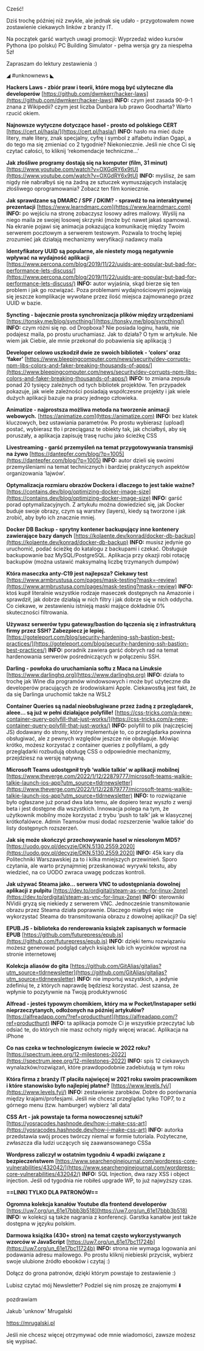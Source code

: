 Cześć!

Dziś trochę później niż zwykle, ale jednak się udało - przygotowałem nowe zostawienie ciekawych linków z branży IT.

 

Na początek garść wartych uwagi promocji:
Wyprzedaż wideo kursów Pythona (po polsku)
PC Building Simulator - pełna wersja gry za niespełna 5zł
 

Zapraszam do lektury zestawienia :)

 

◢ #unknownews ◣

**Hackers Laws - zbiór praw i teorii, które mogą być użyteczne dla developerów**
[https://github.com/dwmkerr/hacker-laws](https://github.com/dwmkerr/hacker-laws)
**INFO:** czym jest zasada 90-9-1 znana z Wikipedii? czym jest liczba Dunbara lub prawo Goodharta? Warto rzucić okiem.

**Najnowsze wytyczne dotyczące haseł - prosto od polskiego CERT**
[https://cert.pl/hasla/](https://cert.pl/hasla/)
**INFO:** hasło ma mieć duże litery, małe litery, znak specjalny, cyfrę i symbol z alfabetu indian Ogapi, a do tego ma się zmieniać co 2 tygodnie? Niekoniecznie. Jeśli nie chce Ci się czytać całości, to kliknij &lsquo;rekomendacje techniczne...&rsquo;

**Jak złośliwe programy dostają się na komputer (film, 31 minut)**
[https://www.youtube.com/watch?v=OXGdRY6x9tU](https://www.youtube.com/watch?v=OXGdRY6x9tU)
**INFO:** myślisz, że sam nigdy nie nabrałbyś się na żadną ze sztuczek wymuszających instalację złośliwego oprogramowania? Zobacz ten film koniecznie.

**Jak sprawdzane są DMARC / SPF / DKIM? - sprawdź to na interaktywnej prezentacji**
[https://www.learndmarc.com](https://www.learndmarc.com)
**INFO:** po wejściu na stronę zobaczysz losowy adres mailowy. Wyślij na niego maila ze swojej losowej skrzynki (może być nawet jakaś spamowa). Na ekranie pojawi się animacja pokazująca komunikację między Twoim serwerem pocztowym a serwerem testowym. Pozwala to trochę lepiej zrozumieć jak działają mechanizmy weryfikacji nadawcy maila

**Identyfikatory UUID są popularne, ale niestety mogą negatywnie wpływać na wydajność aplikacji**
[https://www.percona.com/blog/2019/11/22/uuids-are-popular-but-bad-for-performance-lets-discuss/](https://www.percona.com/blog/2019/11/22/uuids-are-popular-but-bad-for-performance-lets-discuss/)
**INFO:** autor wyjaśnia, skąd bierze się ten problem i jak go rozwiązać. Poza problemami wydajnościowymi pojawiają się jeszcze komplikacje wywołane przez ilość miejsca zajmowanego przez UUID w bazie.

**Syncting - bajecznie prosta synchronizacja plików między urządzeniami**
[https://tonsky.me/blog/syncthing/](https://tonsky.me/blog/syncthing/)
**INFO:** czym różni się np. od Dropboxa? Nie posiada loginu, hasła, nie podajesz maila, po prostu uruchamiasz. Jak to działa? O tym w artykule. Nie wiem jak Ciebie, ale mnie przekonał do pobawienia się aplikacją :)

**Developer celowo uszkodził dwie ze swoich bibliotek - &lsquo;colors&rsquo; oraz &lsquo;faker&rsquo;**
[https://www.bleepingcomputer.com/news/security/dev-corrupts-npm-libs-colors-and-faker-breaking-thousands-of-apps/](https://www.bleepingcomputer.com/news/security/dev-corrupts-npm-libs-colors-and-faker-breaking-thousands-of-apps/)
**INFO:** to zmiana zepsuła ponad 20 tysięcy zależnych od tych bibliotek projektów. Ten przypadek pokazuje, jak wiele zależności posiadają współczesne projekty i jak wiele dużych aplikacji bazuje na pracy jednego człowieka.

**Animatize - najprostsza możliwa metoda na tworzenie animacji webowych.**
[https://animatize.com](https://animatize.com)
**INFO:** bez klatek kluczowych, bez ustawiania parametrów. Po prostu wybierasz (upload) postać, wybierasz tło i przeciągasz te obiekty tak, jak chciałbyś, aby się poruszały, a aplikacja zapisuję trasę ruchu jako ścieżkę CSS

**Livestreaming - garść przemyśleń na temat przygotowywania transmisji na żywo**
[https://dantepfer.com/blog/?p=1005](https://dantepfer.com/blog/?p=1005)
**INFO:** autor dzieli się swoimi przemyśleniami na temat technicznych i bardziej praktycznych aspektów organizowania &lsquo;lajwów&rsquo;.

**Optymalizacja rozmiaru obrazów Dockera i dlaczego to jest takie ważne?**
[https://contains.dev/blog/optimizing-docker-image-size](https://contains.dev/blog/optimizing-docker-image-size)
**INFO:** garść porad optymalizacyjnych. Z artykułu można dowiedzieć się, jak Docker buduje swoje obrazy, czym są warstwy (layers), kiedy są tworzone i jak zrobić, aby było ich znacznie mniej.

**Docker DB Backup - sprytny kontener backupujący inne kontenery zawierające bazy danych**
[https://kolaente.dev/konrad/docker-db-backup](https://kolaente.dev/konrad/docker-db-backup)
**INFO:** musisz jedynie go uruchomić, podać ścieżkę do katalogu z backupami i czekać. Obsługuje backupowanie baz MySQL/PostgreSQL. Aplikacja przy okazji robi rotację backupów (można ustawić maksymalną liczbę trzymanych dumpów)

**Która maseczka anty-C19 jest najlepsza? Ciekawy test**
[https://www.armbrustusa.com/pages/mask-testing?mask=-review](https://www.armbrustusa.com/pages/mask-testing?mask=-review)
**INFO:** ktoś kupił literalnie wszystkie rodzaje maseczek dostępnych na Amazonie i sprawdził, jak dobrze działają w nich filtry i jak dobrze się w nich oddycha. Co ciekawe, w zestawieniu istnieją maski mające dokładnie 0% skuteczności filtrowania.

**Używasz serwerów typu gateway/bastion do łączenia się z infrastrukturą firmy przez SSH? Zabezpiecz je lepiej.**
[https://goteleport.com/blog/security-hardening-ssh-bastion-best-practices/](https://goteleport.com/blog/security-hardening-ssh-bastion-best-practices/)
**INFO:** poradnik zawiera garść dobrych rad na temat hardenowania serwerów pośredniczących w połączeniu SSH.

**Darling - powłoka do uruchamiania softu z Maca na Linuksie**
[https://www.darlinghq.org](https://www.darlinghq.org)
**INFO:** działa to trochę jak Wine dla programów windowsowych i może być użyteczne dla developerów pracujących ze środowiskami Apple. Ciekawostką jest fakt, że da się Darlinga uruchomić także na WSL2

**Container Queries są nadal nieobsługiwane przez żadną z przeglądarek, aleee... są już w pełni działające polyfille!**
[https://css-tricks.com/a-new-container-query-polyfill-that-just-works/](https://css-tricks.com/a-new-container-query-polyfill-that-just-works/)
**INFO:** polyfill to plik (najczęściej JS) dodawany do strony, który implementuje to, co przeglądarka powinna obsługiwać, ale z pewnych względów jeszcze nie obsługuje. Mówiąc krótko, możesz korzystać z container queries z pollyfilami, a gdy przeglądarki rozbudują obsługę CSS o odpowiednie mechanizmy, przejdziesz na wersję natywną.

**Microsoft Teams udostępnił tryb &lsquo;walkie talkie&rsquo; w aplikacji mobilnej**
[https://www.theverge.com/2022/1/12/22879777/microsoft-teams-walkie-talkie-launch-ios-app?utm_source=tldrnewsletter](https://www.theverge.com/2022/1/12/22879777/microsoft-teams-walkie-talkie-launch-ios-app?utm_source=tldrnewsletter)
**INFO:** to rozwiązanie było ogłaszane już ponad dwa lata temu, ale dopiero teraz wyszło z wersji beta i jest dostępne dla wszystkich. Innowacja polega na tym, że użytkownik mobilny może korzystać z trybu &lsquo;push to talk&rsquo; jak w klasycznej krótkofalówce. Admin Teamsów musi dodać rozszerzenie &lsquo;walkie talkie&rsquo; do listy dostępnych rozszerzeń.

**Jak się może skończyć przechowywanie haseł w niesolonym MD5?**
[https://uodo.gov.pl/decyzje/DKN.5130.2559.2020](https://uodo.gov.pl/decyzje/DKN.5130.2559.2020)
**INFO:** 45k kary dla Politechniki Warszawskiej za to i kilka mniejszych przewinień. Sporo czytania, ale warto przynajmniej przeskanować wyrywki tekstu, aby wiedzieć, na co UODO zwraca uwagę podczas kontroli.

**Jak używać Steama jako... serwera VNC to udostępniania dowolnej aplikacji z pulpitu**
[https://dev.to/ordigital/steam-as-vnc-for-linux-2pne](https://dev.to/ordigital/steam-as-vnc-for-linux-2pne)
**INFO:** sterowniki NVidii gryzą się niekiedy z serwerem VNC. Jednocześnie transmitowanie obrazu przez Steama działa poprawnie. Dlaczego miałbyś więc nie wykorzystać Steama do transmitowania obrazu z dowolnej aplikacji? Da się!

**EPUB.JS - biblioteka do renderowania książek zapisanych w formacie EPUB**
[https://github.com/futurepress/epub.js](https://github.com/futurepress/epub.js)
**INFO:** dzięki temu rozwiązaniu możesz generować podgląd całych książek lub ich wycinków wprost na stronie internetowej

**Kolekcja aliasów do gita**
[https://github.com/GitAlias/gitalias?utm_source=tldrnewsletter](https://github.com/GitAlias/gitalias?utm_source=tldrnewsletter)
**INFO:** nie importuj wszystkich, a jedynie zdefiniuj te, z których naprawdę będziesz korzystać. Jest szansa, że wpłynie to pozytywnie na Twoją produktywność

**Alfread - jesteś typowym chomikiem, który ma w Pocket/Instapaper setki nieprzeczytanych, odłożonych na później artykułów?**
[https://alfreadapp.com/?ref=producthunt](https://alfreadapp.com/?ref=producthunt)
**INFO:** ta aplikacja pomoże Ci je wszystkie przeczytać lub odsiać te, do których nie masz ochoty nigdy więcej wracać. Aplikacja na iPhone

**Co nas czeka w technologicznym świecie w 2022 roku?**
[https://spectrum.ieee.org/12-milestones-2022](https://spectrum.ieee.org/12-milestones-2022)
**INFO:** spis 12 ciekawych wynalazków/rozwiązań, które prawdopodobnie zadebiutują w tym roku

**Która firma z branży IT płaciła najwięcej w 2021 roku swoim pracownikom i które stanowisko było najlepiej płatne?**
[https://www.levels.fyi/](https://www.levels.fyi/)
**INFO:** zestawienie zarobków. Dobre do porównania między krajami/profesjami. Jeśli nie chcesz przeglądać tylko TOP7, to z górnego menu (tzw. hamburger) wybierz &lsquo;all data&rsquo;

**CSS Art - jak powstaje ta forma nowoczesnej sztuki?**
[https://yosracodes.hashnode.dev/how-i-make-css-art](https://yosracodes.hashnode.dev/how-i-make-css-art)
**INFO:** autorka przedstawia swój proces twórczy niemal w formie tutoriala. Pożyteczne, zwłaszcza dla ludzi uczących się zaawansowanego CSSa

**Wordpress zaliczył w ostatnim tygodniu 4 wpadki związane z bezpieczeństwem**
[https://www.searchenginejournal.com/wordpress-core-vulnerabilities/432042/](https://www.searchenginejournal.com/wordpress-core-vulnerabilities/432042/)
**INFO:** SQL Injection, dwa razy XSS i object injection. Jeśli od tygodnia nie robiłeś upgrade WP, to już najwyższy czas.

**==LINKI TYLKO DLA PATRONÓW==**

**Ogromna kolekcja kanałów Youtube dla frontend developerów**
[https://uw7.org/un_61e17bbb3b518](https://uw7.org/un_61e17bbb3b518)
**INFO:** w kolekcji są także nagrania z konferencji. Garstka kanałów jest także dostępna w języku polskim.

**Darmowa książka (430+ stron) na temat często wykorzystywanych wzorców w JavaScript**
[https://uw7.org/un_61e17bc11724b](https://uw7.org/un_61e17bc11724b)
**INFO:** strona nie wymaga logowania ani podawania adresu mailowego. Po prostu kliknij niebieski przycisk, wybierz swoje ulubione źródło ebooków i czytaj :)

 

Dołącz do grona patronów, dzięki którym powstaje to zestawienie :)

 

Lubisz czytać mój Newsletter? Podziel się nim proszę ze znajomymi ⬇️ 

  

 
pozdrawiam

Jakub 'unknow' Mrugalski

https://mrugalski.pl

 
Jeśli nie chcesz więcej otrzymywać ode mnie wiadomości, zawsze możesz się wypisać.